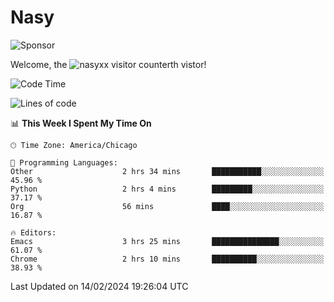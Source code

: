 # Nasy

<!--
<p align="center">
<img height="200" src="https://github-readme-stats.vercel.app/api?username=nasyxx&count_private=true&show_icons=true&theme=dracula&include_all_commits=true"/>
<img height="200" src="https://github-readme-stats.vercel.app/api/top-langs/?username=nasyxx&theme=dracula&hide=html,jupyter+notebook&count_private=true&show_icons=true"/>
</p>

  
----------------
-->

![Sponsor](https://img.shields.io/static/v1.svg?label=Sponsor&message=%E2%9D%A4&logo=GitHub&style=flat&color=pink)
 
Welcome, the ![nasyxx visitor counter](https://count.getloli.com/get/@nasyxx?theme=rule34)th vistor!
 
<!--START_SECTION:waka-->
![Code Time](http://img.shields.io/badge/Code%20Time-4%2C290%20hrs%2027%20mins-blue)

![Lines of code](https://img.shields.io/badge/From%20Hello%20World%20I%27ve%20Written-6.3%20million%20lines%20of%20code-blue)

📊 **This Week I Spent My Time On** 

```text
🕑︎ Time Zone: America/Chicago

💬 Programming Languages: 
Other                    2 hrs 34 mins       ███████████░░░░░░░░░░░░░░   45.96 % 
Python                   2 hrs 4 mins        █████████░░░░░░░░░░░░░░░░   37.17 % 
Org                      56 mins             ████░░░░░░░░░░░░░░░░░░░░░   16.87 % 

🔥 Editors: 
Emacs                    3 hrs 25 mins       ███████████████░░░░░░░░░░   61.07 % 
Chrome                   2 hrs 10 mins       ██████████░░░░░░░░░░░░░░░   38.93 % 
```


 Last Updated on 14/02/2024 19:26:04 UTC
<!--END_SECTION:waka-->

<!-- ![visitors](https://visitor-badge.laobi.icu/badge?page_id=nasyxx.nasyxx) -->
